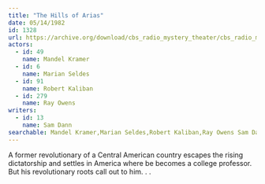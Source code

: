 ```yaml
---
title: "The Hills of Arias"
date: 05/14/1982
id: 1328
url: https://archive.org/download/cbs_radio_mystery_theater/cbs_radio_mystery_theater-1301-1350.zip/cbs_radio_mystery_theater-1301-1350%2Fcbsrmt_1328_hills_of_arias.mp3
actors:  
  - id: 49
    name: Mandel Kramer  
  - id: 6
    name: Marian Seldes  
  - id: 91
    name: Robert Kaliban  
  - id: 279
    name: Ray Owens
writers:  
  - id: 13
    name: Sam Dann
searchable: Mandel Kramer,Marian Seldes,Robert Kaliban,Ray Owens Sam Dann
---
```

A former revolutionary of a Central American country escapes the rising dictatorship and settles in America where be becomes a college professor. But his revolutionary roots call out to him. . .